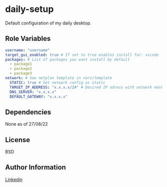 daily-setup
=========

Default configuration of my daily desktop.

Role Variables
--------------

```yaml
username: "username"
target_gui_enabled: true # If set to true enables install for: vscode
packages: # List of packages you want install by default
  - package1
  - package2
  - package3
network: # See netplan template in vars/template
  STATIC: true # Set network config as static
  TARGET_IP_ADDRESS: "x.x.x.x/24" # Desired IP adress with network mask
  DNS_SERVER: "x.x.x.x" 
  DEFAULT_GATEWAY: "x.x.x.x"
```

Dependencies
------------

None as of 27/08/22

License
-------

BSD

Author Information
------------------

[Linkedin](https://www.linkedin.com/in/olivier-duchaine-664414199/)
